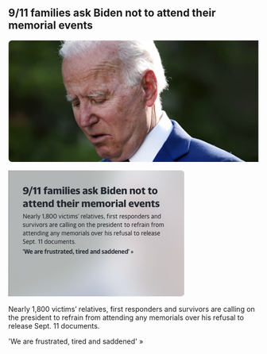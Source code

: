 ## 9/11 families ask Biden not to attend their memorial events

![20210806215019-left](./20210806215019-left.png)

![20210806215019-right](./20210806215019-right.png)

Nearly 1,800 victims’ relatives, first responders and survivors are calling on the president to refrain from attending any memorials over his refusal to release Sept. 11 documents.

'We are frustrated, tired and saddened' »
